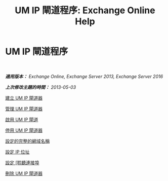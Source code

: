 ﻿---
title: 'UM IP 閘道程序: Exchange Online Help'
TOCTitle: UM IP 閘道程序
ms:assetid: 298e51f5-9e42-4395-b9ea-6f16c28a8422
ms:mtpsurl: https://technet.microsoft.com/zh-tw/library/JJ822153(v=EXCHG.150)
ms:contentKeyID: 50553955
ms.date: 05/23/2018
mtps_version: v=EXCHG.150
ms.translationtype: MT
---

# UM IP 閘道程序

 

_**適用版本：** Exchange Online, Exchange Server 2013, Exchange Server 2016_

_**上次修改主題的時間：** 2013-05-03_

[建立 UM IP 閘道器](create-a-um-ip-gateway-exchange-2013-help.md)

[管理 UM IP 閘道器](manage-a-um-ip-gateway-exchange-2013-help.md)

[啟用 UM IP 閘道](enable-a-um-ip-gateway-exchange-2013-help.md)

[停用 UM IP 閘道器](disable-a-um-ip-gateway-exchange-2013-help.md)

[設定的完整的網域名稱](configure-a-fully-qualified-domain-name-exchange-2013-help.md)

[設定 IP 位址](configure-the-ip-address-exchange-2013-help.md)

[設定 \[聆聽連接埠](configure-the-listening-port-exchange-2013-help.md)

[刪除 UM IP 閘道器](delete-a-um-ip-gateway-exchange-2013-help.md)

